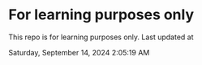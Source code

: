 # For learning purposes only
This repo is for learning purposes only.
Last updated at

Saturday, September 14, 2024 2:05:19 AM

